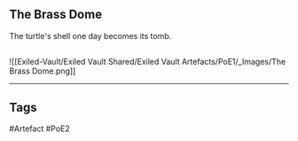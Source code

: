 ## The Brass Dome
The turtle's shell one day becomes its tomb.
##
![[Exiled-Vault/Exiled Vault Shared/Exiled Vault Artefacts/PoE1/_Images/The Brass Dome.png]]

---
## Tags
#Artefact
#PoE2
